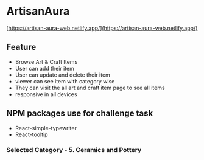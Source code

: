 # ArtisanAura
[https://artisan-aura-web.netlify.app/](https://artisan-aura-web.netlify.app/)

## Feature
- Browse Art & Craft Items
- User can add their item
- User can update and delete their item
- viewer can see item with category wise 
- They can visit the all art and craft item page to see all items
- responsive in all devices

## NPM packages use for challenge task
- React-simple-typewriter
- React-tooltip

### Selected Category - 5. Ceramics and Pottery

